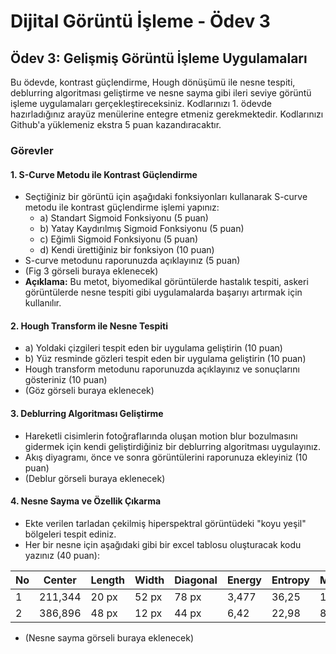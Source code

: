 # Dijital Görüntü İşleme - Ödev 3

## Ödev 3: Gelişmiş Görüntü İşleme Uygulamaları

Bu ödevde, kontrast güçlendirme, Hough dönüşümü ile nesne tespiti, deblurring algoritması geliştirme ve nesne sayma gibi ileri seviye görüntü işleme uygulamaları gerçekleştireceksiniz. Kodlarınızı 1. ödevde hazırladığınız arayüz menülerine entegre etmeniz gerekmektedir. Kodlarınızı Github'a yüklemeniz ekstra 5 puan kazandıracaktır.

### Görevler

#### 1. S-Curve Metodu ile Kontrast Güçlendirme

- Seçtiğiniz bir görüntü için aşağıdaki fonksiyonları kullanarak S-curve metodu ile kontrast güçlendirme işlemi yapınız:
  - a) Standart Sigmoid Fonksiyonu (5 puan)
  - b) Yatay Kaydırılmış Sigmoid Fonksiyonu (5 puan)
  - c) Eğimli Sigmoid Fonksiyonu (5 puan)
  - d) Kendi ürettiğiniz bir fonksiyon (10 puan)
- S-curve metodunu raporunuzda açıklayınız (5 puan)
- (Fig 3 görseli buraya eklenecek)
- **Açıklama:** Bu metot, biyomedikal görüntülerde hastalık tespiti, askeri görüntülerde nesne tespiti gibi uygulamalarda başarıyı artırmak için kullanılır.

#### 2. Hough Transform ile Nesne Tespiti

- a) Yoldaki çizgileri tespit eden bir uygulama geliştirin (10 puan)
- b) Yüz resminde gözleri tespit eden bir uygulama geliştirin (10 puan)
- Hough transform metodunu raporunuzda açıklayınız ve sonuçlarını gösteriniz (10 puan)
- (Göz görseli buraya eklenecek)

#### 3. Deblurring Algoritması Geliştirme

- Hareketli cisimlerin fotoğraflarında oluşan motion blur bozulmasını gidermek için kendi geliştirdiğiniz bir deblurring algoritması uygulayınız.
- Akış diyagramı, önce ve sonra görüntülerini raporunuza ekleyiniz (10 puan)
- (Deblur görseli buraya eklenecek)

#### 4. Nesne Sayma ve Özellik Çıkarma

- Ekte verilen tarladan çekilmiş hiperspektral görüntüdeki "koyu yeşil" bölgeleri tespit ediniz.
- Her bir nesne için aşağıdaki gibi bir excel tablosu oluşturacak kodu yazınız (40 puan):

| No  | Center  | Length | Width | Diagonal | Energy | Entropy | Mean | Median |
| --- | ------- | ------ | ----- | -------- | ------ | ------- | ---- | ------ |
| 1   | 211,344 | 20 px  | 52 px | 78 px    | 3,477  | 36,25   | 127  | 134    |
| 2   | 386,896 | 48 px  | 12 px | 44 px    | 6,42   | 22,98   | 80   | 96     |

- (Nesne sayma görseli buraya eklenecek)
